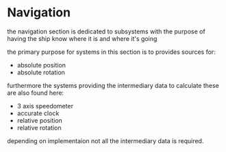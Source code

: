 # Navigation
the navigation section is dedicated to subsystems with the purpose of having the ship know where it is and where it's going

the primary purpose for systems in this section is to provides sources for:
- absolute position
- absolute rotation

furthermore the systems providing the intermediary data to calculate these are also found here:
- 3 axis speedometer
- accurate clock
- relative position
- relative rotation

depending on implementaion not all the intermediary data is required.
